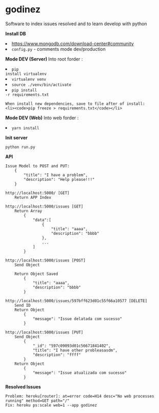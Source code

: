 # godinez
Software to index issues resolved and to learn develop with python

**Install DB**
    <li>https://www.mongodb.com/download-center#community</li>
    <li>`config.py` - comments mode dev/production</li>

**Mode DEV (Server)**
	Into root forder :
	<li><code>pip install virtualenv</code></li>
	<li><code>virtualenv venv</code></li>
 	<li><code>source ./venv/bin/activate</code></li>
	<li><code>pip install -r requirements.txt</code></li>

    When install new dependencies, save to file after of install:
    <li><code>pip freeze > requirements.txt</code></li>

**Mode DEV (Web)**
	Into web forder :
  <li><code>yarn install</code></li>

**Init server**

	python run.py

**API**

    Issue Model to POST and PUT:
        {
            "title": "I have a problem",
            "description": "Help please!!!"
        }

	http://localhost:5000/ [GET]
	    Return APP Index

	http://localhost:5000/issues [GET]
	    Return Array
            {
                "data":[
                    {
                        "title": "aaaa",
                        "description": "bbbb"
                    },
                    ...
                ]
            }

	http://localhost:5000/issues [POST]
	    Send Object

	    Return Object Saved
            {
                "title": "aaaa",
                "description": "bbbb"
            }

    http://localhost:5000/issues/597bff623d01c55f66a10577 [DELETE]
        Send ID
        Return Object
            {
                "message": "Issue delatada com sucesso"
            }

	http://localhost:5000/issues [PUT]
	    Send Object
	        {
                "_id": "597c09093d01c56671841402",
                "title": "I have other probleasasdm",
                "description": "ffff"
            }
	    Return Object
	        {
                "message": "Issue atualizada com sucesso"
            }


**Resolved Issues**

	Problem: heroku[router]: at=error code=H14 desc="No web processes running" method=GET path="/"
	Fix: heroku ps:scale web=1 --app godinez